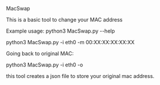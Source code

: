 MacSwap

This is a basic tool to change your MAC address

Example usage:
python3 MacSwap.py --help

python3 MacSwap.py -i eth0 -m 00:XX:XX:XX:XX:XX 

Going back to original MAC:

python3 MacSwap.py -i eth0 -o

this tool creates a json file to store your original mac address.
